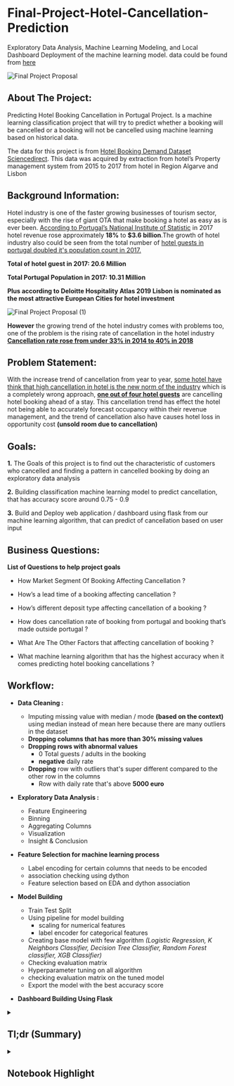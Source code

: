 # Final-Project-Hotel-Cancellation-Prediction
Exploratory Data Analysis, Machine Learning Modeling, and Local Dashboard Deployment of the machine learning model. data could be found from [here](https://www.kaggle.com/jessemostipak/hotel-booking-demand) 

![Final Project Proposal](https://user-images.githubusercontent.com/57277832/100371305-27dd8f00-303a-11eb-8789-8143683bde7e.png)


## About The Project: 

Predicting Hotel Booking Cancellation in Portugal Project. Is a machine learning classification project that will try to predict whether a booking will be cancelled or a booking will not be cancelled using machine learning based on historical data.

The data for this project is from [Hotel Booking Demand Dataset Sciencedirect](https://www.sciencedirect.com/science/article/pii/S2352340918315191#s0005). This data was acquired by extraction from hotel’s Property management system from 2015 to 2017 from hotel in Region Algarve and Lisbon

## Background Information: 

Hotel industry is one of the faster growing businesses of tourism sector, especially with the rise of giant OTA that make booking a hotel as easy as is ever been. 
[According to Portugal’s National Institute of Statistic](https://www.hotelnewsnow.com/Articles/286991/Portugals-tourism-boom-sparks-economics-hotel-growth) in 2017 hotel revenue rose approximately **18%**  to **$3.6 billion**.The growth of hotel industry also could be seen from the total number of [hotel guests in portugal doubled it's population count in 2017.](https://skift.com/2018/03/07/portugals-tourism-boom-has-caused-a-hotel-labor-shortage/) 

**Total of hotel guest in 2017: 20.6 Million** 

**Total Portugal Population in 2017: 10.31 Million**

**Plus according to Deloitte Hospitality Atlas 2019 Lisbon is nominated as the most attractive European Cities for hotel investment**


![Final Project Proposal (1)](https://user-images.githubusercontent.com/57277832/100372671-2ad97f00-303c-11eb-9fd9-ed5caf6cc1e7.png)


**However** the growing trend of the hotel industry comes with problems too, one of the problem is the rising rate of cancellation in the hotel industry [**Cancellation rate rose from under 33% in 2014 to 40% in 2018**](https://www.emerchantpay.com/infographic-how-can-hotels-combat-rising-cancellation-rates/)

## Problem Statement:

With the increase trend of cancellation from year to year, [some hotel have think that high cancellation in hotel is  the new norm of the industry](https://www.mirai.com/blog/cancellations-shooting-up-implications-costs-and-how-to-reduce-them/) which is a completely wrong approach,
[**one out of four hotel guests**](https://www.phocuswire.com/Hotel-distribution-market-share-distribution-analysis#:~:text=The%20average%20cancelation%20rate%20in,of%206.4%25%20over%20four%20years) are cancelling hotel booking ahead of a stay. This cancellation trend has effect the hotel not being able to accurately forecast occupancy within their revenue management, and the trend of cancellation also have causes hotel loss in opportunity cost **(unsold room due to cancellation)**

## Goals: 

**1.** The Goals of this project is to find out the characteristic  of customers who cancelled and finding a pattern in cancelled booking by doing an exploratory data analysis 

**2.** Building classification machine learning model to predict cancellation, that has accuracy score around 0.75 - 0.9

**3.** Build and Deploy web application / dashboard using flask from our machine learning algorithm,  that can predict of  cancellation based on user input


## Business Questions:

**List of Questions to help project goals**

- How Market Segment Of Booking Affecting Cancellation ?

- How’s a lead time of a booking affecting cancellation ?

- How’s different deposit type affecting cancellation of a booking ?

- How does cancellation rate of booking from portugal and booking that’s made outside portugal ?

- What Are The Other Factors that affecting cancellation of booking ?

- What machine learning algorithm that has the highest accuracy when it comes predicting hotel booking cancellations ?

## Workflow:

- **Data Cleaning :** 
  - Imputing missing value with median / mode **(based on the context)** using median instead of mean here because there are many outliers in the dataset 
  - **Dropping columns that has more than 30% missing values**
  - **Dropping rows with abnormal values**
    - 0 Total guests / adults in the booking 
    - **negative** daily rate
   - **Dropping** row with outliers that's super different compared to the other row in the columns 
      - Row with daily rate that's above **5000 euro**
      
 - **Exploratory Data Analysis :** 
    - Feature Engineering 
    - Binning 
    - Aggregating Columns
    - Visualization
    - Insight & Conclusion
  
 - **Feature Selection for machine learning process**
    - Label encoding for certain columns that needs to be encoded
    - association checking using dython
    - Feature selection based on EDA and dython association 
  
 - **Model Building**
    - Train Test Split
    - Using pipeline for model building 
      - scaling for numerical features
      - label encoder for categorical features
    - Creating base model with few algorithm *(Logistic Regression, K Neighbors Classifier, Decision Tree Classifier, Random Forest classifier, XGB Classifier)*
    - Checking evaluation matrix
    - Hyperparameter tuning on all algorithm
    - checking evaluation matrix on the tuned model
    - Export the model with the best accuracy score
    
 - **Dashboard Building Using Flask**
 
 
 <details>
  <summary><h2> Tl;dr (Summary)</h2></summary>
  
  <details>
    <summary><h2> Exploratory Data Analysis (Summary)</h2></summary>
  
## Conclusion & Recommendation


### Conclusion :


### 1. Market Segment & Booking Cancellation 

- *How does Market Segment of a booking affecting cancellation ?*

    - from our analysis we see that **corporate** , **Direct**, and **Aviation** has a cancellation rate around **18 - 22 %** of their booking
    - **Travel Agent (Online / Offline)** has a cancellation rate around **34 - 36 %**
    - Lastly **Group** has the highest cancellation rate around **61 %**

Based on this we conclude that **group booking are the market segment that's most likely to be canceled** compared to other market segment while **Direct has the lowest cancellation rate at 15%**  *(Outside Complimentary)*


### 2. Lead Time & Cancellation Rate
- *How does a Lead time of a booking **(arrival date - booking date) total days** affecting cancellation rate* 

    - in this case we group the lead time into monthly *(30 days month)* lead time to make it more general to analyze compared to a specific number of days 
    
For Lead time and cancellation rate we're comparing each monthly lead time confirmed booking & canceled rate. **Booking That has 0 - 7 months lead time** have a higher confirmed booking rate **( > 50%)** to it's canceled rate.


For **Booking that has more than 7 months lead time** have a higher cancelation rate **( > 50%)** to it's confirmed rate. Based on this pattern of lead time and cancellation we conclude that.

- booking that has **more than 7 months of lead time are more likely to be canceled** than confirmed
- **cancellation is positively correlated with lead time** *(the higher the lead time the higher the cancellation rate)*
- the shorter the lead time the **less likely the booking will be canceled**


### 3. Deposit Type & Cancellation Rate
- *How does a different Deposit type affecting booking cancellation*

    - This Dataset has 3 kinds of deposit type **NO Deposit, NO Refund, and Refundable**, all of the name is kind of self explanatory, based on our analysis we found out that:
    
- **No Refund Booking has the highest cancellation rate at 99.4%**
- **No Deposit has cancellation rate of 28.3 %**
- **While Refundable has cancellation rate around 22%**

For the hotels this is nothing alarming since they don't lose revenue when  no refund booking is canceled, but it's always a good practice to question something is extraordinary,  **why does non refundable booking are most likely to be canceled?** isn't just like wasting money cancelling your non refundable booking. To answer that question let's look at the median lead time of each deposit type


#### 3.1 Deposit Type & Lead Time

   - previously we found out that the longer lead time he more likely the booking will be canceled, the median lead time of each deposit type:
   
 - **Median Lead Time Non Refund 183 Days**
 - **Median Lead Time Refundable 169 Days**
 - **Median Lead Time No Deposit 56 Days**
 
 Looking at the median lead time it shows that **No Deposit** booking has the highest median lead time compared to the other booking and based on our analysis on lead time and cancellation it shows that higher lead time are more prone to cancellation compared to the short one this is definitely one of the reason why cancellation rate is high in **No Refund Deposit**


### 4.Cancellation & Booking Location 
-  How does cancellation rate of **booking that's made from Portugal** compared to the **booking that's made from outisde Portugal *(International)***

For booking location in this dataset we originally have **177 countries *(including Portugal)***, it's not efficient and not effective to aggregating every country with portugal in this one we split the **booking location into 2 Local (Booking that is from Portugal) and International (Booking Outside Portugal)**

- International Booking have **24% cancellation Rate** while Local Booking have **56% cancellation Rate**

**This arise question why does local booking are more likely to be canceled compared to international booking ?**

#### 4.1 Booking Location & Previously Cancellation
- comparison of previously canceled booking from 2 different booking location
    - From the Analysis **booking that's previously canceled have 92% cancellation rate**
    

For **International Booking 99.5%** of the booking were never canceled before comparison to the **local booking that only 87 %** booking that's never been canceled before this definitely play a factor why **Local Booking** has a higher cancellation rate compared to **International Booking** 


### 5. Factors That Affecting Cancellation

- aside from the "common cancellation variable" this dataset provide some other information that might have information about cancellation


#### 5.1 Repeated Guests & Cancellation

in this dataset we only have around **3%** of repeated guest, tho we still see the difference of cancellation pattern in both repeated guest and non repeated guest 

- **Repeated Guest has cancellation rate around 14%**
- **Non Repeated Guest are more than 2X more likely to cancelled the booking compared to repeated guest**

 
*in conclusion:*

**Repeated Guest are more likely to confirm their booking compared to non repeated guest** 


#### 5.2 Previous Cancellation & Cancellation


- **Booking that's previouly canceled have 92%  cancellation rate**
- **Booking that's originally wasn't canceled has 34% Cancellation rate**


**This shows that booking that's previously canceled will likely to be canceled again in the future**


#### 5.3 Parking Space & Cancellation 

this is one of the not common metrics to look at when it comes to predictiing cancellation and analyzing cancellation, however in this data set there are around **7407 (6.2 %)** that required car parking space(s).


out of **7407 Bookings** that require a parking space **there not a single booking thats Canceled (0 Cancellation)**

**this conclude that booking that required a parking space will high likely to be confirmed** 



#### 5.4 Booking Changes & cancellation

- Customer Who made booking Changes to their booking have a lower cancellation rate **(16%)** compared to the custoamers who never made booking changes to their booking **(41%)** 


#### 5.5 Special Request & Cancellation 

the number of special request(s) in a booking apperently affecting the cancellation rate of a booking from our analysis we see that booking that has no special request are more likely to canceled compared to booking that has a special request 

- **The cancellation rate of booking that has a special request is ranging from 5 - 22 % with booking with 5 special requests has the lowest cancellation rate** 

- **While Booking with no special request has cancellation rate of 48%**


## Recommendation


### Only Non Refundable Deposit For  Group Booking 

- from the analysis we see that group booking has the highest cancellation rate among all market segment, only allowing non refundable deposit for group booking will help protect the hotel from losing revenue due to last minute cancellation and not able to find replacement. **Only Allowing Non Refundable Rates might result in fewer bookings for Group**, however it might protect the hotel from losing revenue 

### Setting Maximum Lead Time for Booking

- we see a pattern that booking that has more than **210 days of lead** time are more likely to be canceled, setting up maximum lead time means it wont be able to make booking that's too far in advance (**> 210 days**), and setting maximum advance reservation will help you to reduce cancellation


### Combination of Restriction 

- as we know that booking that's made **210 days in advance** are more likely to result in cancellation, however setting up a maximum lead time for booking might have resulted visibility of the hotel in potential guest search. Combining deposit type policy with with the restriction might help the hotel get more exposure without higher risk of cancellation **(eg. Non Refundable Deposit for booking that's more than 210 days in advance**) or taking an partial advance payment for booking that's over **210 days**


### Additional Resource / Research For Local Customers 


- **56% of booking that's made in the Portugal are cancelled** this is hotel responsibility to research why does the local market are more likely to cancel compared to confirmed, and why does international customer are less likely to cancel. there are  intagible & tangible aspect in this research outside the PMS dataset, such as 
    1. **Comparison of hotel service satisfaction of local and international customers**
    
    
### Increase Direct Booking Market Segment 

- from this dataset we see that direct booking has the least cancellation rate **15%** *(outside complimentary)* compared to other market segment, with only being 10% of total booking market segment having more booking from direct market segment will likely to reduce the number of cancellation. 

**Strategy to increase Direct Booking**
1. *Leverage the power of a well optimized website* 
     - Visually attractive website
     - Offer & Ensure Best Rate Guarantee
     - Multilanguage & multi currency features 
     
     
2. *Increase Hotel Online Reputation*
    - Almost 98% of travelers read hotel reviews and 80% of them consider them extremely important before making the final reservation. **A one-point increase** in a hotel’s average user rating on a 5-point scale (eg, 3.8 to 4.8) makes potential customers **13.5% more likely to book that hotel**
    
    
3. *Offer Loyalty program with difference*
    - Incentivizing your guest with loyalty programs to book directly at the hotel website, by giving them points that could easily be redeemed not only at the hotel but at also at certain POS outlets
    

 Source : <a href = "https://www.hotelspeak.com/2019/05/9-strategies-to-increase-hotel-direct-bookings/">Hotel Speak</a>
 
 Direct Booking Impact : <a href = "https://www.hotelogix.com/blog/2019/04/22/the-impact-of-direct-bookings-on-your-hotel/?utm_medium=referral&utm_source=hotelspeak&utm_campaign=hoteldirectbookingblog04">Impact of Direct Booking towards the hotel </a>
 
### Stricter Cancellation For Previously Canceled Booking
 
- Booking that was previously canceled has **92% Cancellation Rate** looking at this pattern we know that booking that's **previously canceled are most likely to be canceled again**. to protect the hotel from losing revenue due to this pattern hotel need to **set booking payment in advance for booking that was canceled before**, this will help hotel preventing lose of revenue from last minute cancellation from this kind of booking


### Attracting Customer That Drive

- there are around **6% of total booking that required parking space (7407 bookings)** from July 2015 to August 2017, and out of 7407 **not a single one of the booking were canceled**, that amount is **around 10% of confirmed booking**. Hotel could promote to attract customer that drives



**Strategy to Attract More Customer Who Drives**

1. *Incetivize Customer Who Drives*
    - Free Valet Parking 
    - Free Charging for Electric Car
    - Free Parking
    
    
2. *Host The Launch of New Car*
    - Hosting a car event will more likely to bring customers who drives to the hotel, and we know that customers who drives never canceled their booking from this data 
    

  </details>
  

  <details>
    <summary><h2> Machine Learning (Summary)</h2></summary>
 
## Conclusion, Limitation & Improvement (Future Research)

*For Exploratory Data Analysis Conclusion Please Check The Other Notebook*


#### Conclusion

- **Tuned Random Forest Has The Best Accuracy Among All Algorithm That We Tried**
    - From all the evaluation matrix to predict hotel cancellation classification case, we see that  **Tuned Random Forest** has the best accuracy when it comes to predicting hotel cancellation based on certain features **(85.2 %)**


- **Reservation Status Column**
    - Reservation Status have 1.00 Association Value with the Target, because of the reservation status will tell whether the booking has been canceled, no show or checkout, using this column to build a model is prohibitted because you won't be able to predict future booking, since the future booking still doesn't have it status yet
    
    
    
- **Overfitting**
    - For the base model we see that there are only 2 algorithms that doesn't have an overfitting condition **(Logistic Regression & XGB)**
    
    - After Hyperparameter Tuning on all algorithm all of the algorithm don't have an overfitting condition, and after hyperparameter tuning **(Random Forest)** has the highest accuracy score 



- **Using Accuracy As The Primary Evaluation Metrics**

    1. The First Reason Why Accuracy is used as the evaluation metric here because we have somehow a balance data **63 % Confirmed Booking** and **37% Canceled Booking** in this case our dataset is balance and hence using accuracy is acceptable in this case 
    2. in this case **every class is equally important** 
    
    
- **How This Model Will Help Hotels ?**

    - this model will allow hotel managers / revenue manager to take actions on bookings that's identified as "potentially going to be canceled", **furthermore the development of these model should contribute to hotel revenue management.**
    - **These prediction models enable hotel managers to mitigate revenue loss derived from booking cancellations and to mitigate the risks associated with overbooking (reallocation costs, cash or service compensations, and, particularly important today, social reputation costs)**. Booking cancellations models also allow hotel managers to **implement less rigid cancellation policies, without increasing uncertainty**. This has the potential to translate into more sales, since less rigid cancellation policies generate more bookings 
    
    
 ## Limitation & Future Research 




- The machine learning model in this notebook implemented data from **City & Resort Hotels** in Portugal, which raise some question that further research will help to explain:



- **1**.**Can a similar result obtained from hotel outside of portugal ?**
- **2. Can Model have a better result if more hotels are integrated into the machine learning modeling?**
- **3. Is the result only specific of the type of hotels integrated into this modeling?**


- **Situation Limitation**
    - all of this booking are recording during 2015 - 2017, however now in 2020 we have a pandemic that's going on **(Covid - 19)**, this model needs to be double checked for current situation wheter a similar result obtained after the pandemic 

#### Further Research

- For further research weather information, hotel factors (star of the hotels, brand, and etc) could be included into the dataset in hope to  improve the models and measure the importance of these features


- Additional research with different location, additional hotel could contribute to a better understanding of booking cancellations
  
  
  </details> 
</details>

<details>
  <summary><h2> Notebook Highlight </h2></summary>
  
  
 ## Coming Soon
</details>
